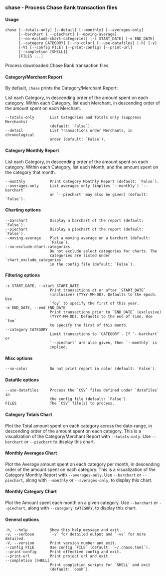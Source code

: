 ### chase - Process Chase Bank transaction files

#### Usage
    chase [--totals-only] [--detail] [--monthly] [--averages-only]
          [--barchart | --piechart] [--moving-average]
          [--no-exclude-chart-categories] [-s START_DATE] [-e END_DATE]
          [--category CATEGORY] [--no-color] [--use-datafiles] [-h] [-v]
          [-V] [--config FILE] [--print-config] [--print-url]
          [--completion [SHELL]]
          [FILES ...]
    
Process downloaded Chase Bank transaction files.

#### Category/Merchant Report
  By default, `chase` prints the Category/Merchant Report:
  
  List each Category, in descending order of the amount spent on each
  category.  Within each Category, list each Merchant, in descending
  order of the amount spent on each Merchant.

    --totals-only       List Categories and Totals only (suppress Merchants)
                        (default: `False`).
    --detail            List Transactions under Merchants, in chronological
                        order (default: `False`).

#### Category Monthly Report
  List each Category, in descending order of the amount spent on each
  category.  Within each Category, list each Month, and the amount
  spent on the category that month.

    --monthly           Print Category Monthly Report (default: `False`).
    --averages-only     List averages only (implies `--monthly`) `--barchart`
                        or `--piechart` may also be given) (default: `False`).

#### Charting options
    --barchart          Display a barchart of the report (default: `False`).
    --piechart          Display a piechart of the report (default: `False`).
    --moving-average    Plot a moving average on a barchart (default:
                        `False`).
    --no-exclude-chart-categories
                        Do not exclude select categories for charts. The
                        categories are listed under `chart_exclude_categories`
                        in the config file (default: `False`).

#### Filtering options
    -s START_DATE, --start START_DATE
                        Print transactions at or after `START_DATE`
                        (inclusive) (YYYY-MM-DD). Defaults to the epoch. Use
                        `foy` to specify the first of this year.
    -e END_DATE, --end END_DATE
                        Print transactions prior to `END_DATE` (exclusive)
                        (YYYY-MM-DD). Defaults to the end of time. Use `fom`
                        to specify the first of this month.
    --category CATEGORY
                        Limit transactions to `CATEGORY`. If `--barchart` or
                        `--piechart` are also given, then `--monthly` is
                        implied.

#### Misc options
    --no-color          Do not print report in color (default: `False`).

#### Datafile options
    --use-datafiles     Process the `CSV` files defined under `datafiles` in
                        the config file (default: `False`).
    FILES               The `CSV` file(s) to process.

#### Category Totals Chart
  Plot the Total amount spent on each category across the date-range,
  in descending order of the amount spent on each category.  This is a
  visualization of the Category/Merchant Report with `--totals-only`.
  Use `--barchart` or `--piechart` to display this chart.

#### Monthly Averages Chart
  Plot the Average amount spent on each category per month, in
  descending order of the amount spent on each category.  This is a
  visualization of the Category Monthly Report with `--averages-only`.
  Use `--barchart` or `--piechart`, along with `--monthly` or
  `--averages-only`, to display this chart.

#### Monthly Category Chart
  Plot the Amount spent each month on a given category.  Use
  `--barchart` or `--piechart`, along with `--category CATEGORY`,
  to display this chart.

#### General options
    -h, --help          Show this help message and exit.
    -v, --verbose       `-v` for detailed output and `-vv` for more detailed.
    -V, --version       Print version number and exit.
    --config FILE       Use config `FILE` (default: `~/.chase.toml`).
    --print-config      Print effective config and exit.
    --print-url         Print project url and exit.
    --completion [SHELL]
                        Print completion scripts for `SHELL` and exit
                        (default: `bash`).
